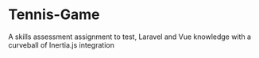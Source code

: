 # Tennis-Game
A skills assessment assignment to test, Laravel and Vue knowledge with a curveball of Inertia.js integration
